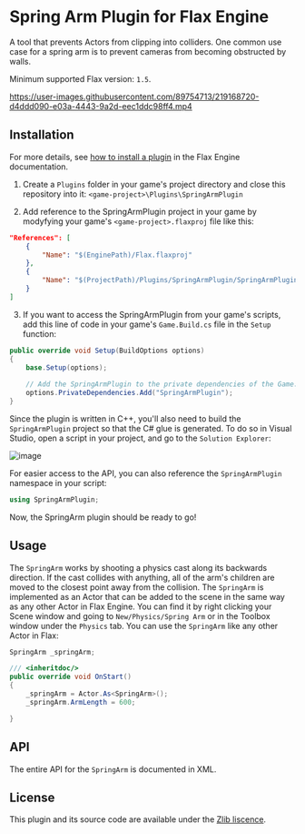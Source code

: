 # Spring Arm Plugin for Flax Engine
A tool that prevents Actors from clipping into colliders. One common use case for a spring arm is to prevent cameras from becoming obstructed by walls. 

Minimum supported Flax version: `1.5`.


https://user-images.githubusercontent.com/89754713/219168720-d4ddd090-e03a-4443-9a2d-eec1ddc98ff4.mp4



## Installation

For more details, see [how to install a plugin](https://docs.flaxengine.com/manual/scripting/plugins/plugin-project.html) in the Flax Engine documentation.

1. Create a `Plugins` folder in your game's project directory and close this repository into it: `<game-project>\Plugins\SpringArmPlugin`

2. Add reference to the SpringArmPlugin project in your game by modyfying your game's `<game-project>.flaxproj` file like this:


```json
"References": [
    {
        "Name": "$(EnginePath)/Flax.flaxproj"
    },
    {
        "Name": "$(ProjectPath)/Plugins/SpringArmPlugin/SpringArmPlugin.flaxproj"
    }
]
```

3. If you want to access the SpringArmPlugin from your game's scripts, add this line of code in your game's `Game.Build.cs` file in the `Setup` function:
```cs
public override void Setup(BuildOptions options)
{
    base.Setup(options);
    
    // Add the SpringArmPlugin to the private dependencies of the Game.
    options.PrivateDependencies.Add("SpringArmPlugin");
}
```
Since the plugin is written in C++, you'll also need to build the `SpringArmPlugin` project so that the C# glue is generated. To do so in Visual Studio, open a script in your project, and go to the `Solution Explorer`: 

![image](https://user-images.githubusercontent.com/89754713/219164476-f2395ae4-4d2e-4777-a3f6-49587afa9ed8.png)


For easier access to the API, you can also reference the `SpringArmPlugin` namespace in your script:
```cs
using SpringArmPlugin;
```

Now, the SpringArm plugin should be ready to go!

## Usage

The `SpringArm` works by shooting a physics cast along its backwards direction. If the cast collides with anything, all of the arm's children are moved to the closest point away from the collision. The `SpringArm` is implemented as an Actor that can be added to the scene in the same way as any other Actor in Flax Engine. You can find it by right clicking your Scene window and going to `New/Physics/Spring Arm` or in the Toolbox window under the `Physics` tab. You can use the `SpringArm` like any other Actor in Flax:
```cs
SpringArm _springArm;

/// <inheritdoc/>
public override void OnStart()
{
    _springArm = Actor.As<SpringArm>();
    _springArm.ArmLength = 600;

}
```

## API

The entire API for the `SpringArm` is documented in XML.

## License

This plugin and its source code are available under the [Zlib liscence](https://opensource.org/license/zlib-license-php/).
